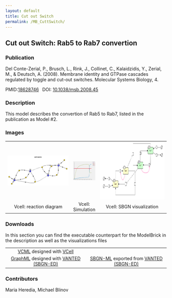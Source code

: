 ```yaml
---
layout: default
title: Cut out Switch
permalink: /MB_CuttSwitch/
---
```

## Cut out Switch: Rab5 to Rab7 convertion

### Publication 

Del Conte-Zerial, P., Brusch, L., Rink, J., Collinet, C., Kalaidzidis, Y., Zerial, M., & Deutsch, A. (2008). Membrane identity and GTPase cascades regulated by toggle and cut-out switches. Molecular Systems Biology, 4. 

 PMID:<a href="https://www.ncbi.nlm.nih.gov/pubmed/?term=10.1038%2Fmsb.2008.45">18628746</a>&ensp; 
 DOI: <a href="https://doi.org/10.1038/msb.2008.45"> 10.1038/msb.2008.45</a><br />

### Description

This model describes the convertion of Rab5 to Rab7, listed in the publication as Model #2.  
### Images
<center>
 <table> 
 <tr>
  <td align="center" width="280"><a href="https://modelbricks.github.io/images/Vcellimages/CuttSwitch_Vcell.PNG"><img align="center" src="/images/Vcellimages/CuttSwitch_Vcell.PNG"/></a></td>
    <td align="center"><a href="https://modelbricks.github.io/images/Vcellimages/CuttSwitch_Vcell_sim.PNG"><img align="center" src="/images/Vcellimages/CuttSwitch_Vcell_sim.PNG"/></a></td>
   <td align="center" width="280"><a href="https://modelbricks.github.io/images/SBGNfiles/cuttswitch_SBGN.PNG"><img align="center" src="/images/SBGNfiles/cuttswitch_SBGN.PNG" height="180"> </a></td>
 </tr>
 <tr>
  <td align="center"> Vcell: reaction diagram </td>
   <td align="center"> Vcell: Simulation </td>
  <td align="center"> Vcell: SBGN visualization </td>
   </tr>
 </table>
</center>

### Downloads 

In this section you can find the executable counterpart for the ModelBrick in the description as well as the visualizations files
<center>
<table> 
 <td align="center"><a href="/modelbricks/VCML_SBMLfiles/">VCML</a> designed with <a href="http://vcell.org"> VCell</a>  </td> 
 <td align="center"><!-- <a href="/modelbricks/VCML_SBMLfiles/">SBML</a> exported from <a href="http://vcell.org"> VCell</a>  --></td> 
 <tr>
    <td align="center" width="33%"><a href="/modelbricks/SBGNexecutablefiles/CuttSwitch_SBGN.graphml">GraphML</a> designed with <a href="https://immersive-analytics.infotech.monash.edu/vanted/addons/sbgn-ed/">VANTED (SBGN-ED)</a></td>
    <td align="center" width="33%"><a href="/modelbricks/SBGNexecutablefiles/CuttSwitch_SBGN.sbgn">SBGN-ML</a> exported from <a href="https://immersive-analytics.infotech.monash.edu/vanted/addons/sbgn-ed/">VANTED (SBGN-ED)</a></td>
 </tr>
 </table>
 </center>


### Contributors
Maria Heredia, Michael Blinov
 
